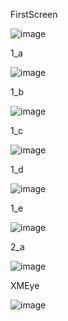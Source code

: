 FirstScreen 

![image](https://github.com/user-attachments/assets/e73394d9-25b9-4c1a-be20-ec0cf157aa91)

1_a

![image](https://github.com/user-attachments/assets/8747d570-6228-4467-8c52-4b8578532b32)

1_b

![image](https://github.com/user-attachments/assets/5998ef40-f056-4614-b9f5-9453b2f18454)

1_c

![image](https://github.com/user-attachments/assets/959ec392-b55d-4ebb-b9a3-569290cf4965)

1_d

![image](https://github.com/user-attachments/assets/4cbe4230-4546-4a36-bc42-bf4b1b43f9b1)

1_e

![image](https://github.com/user-attachments/assets/199cf5b3-1aa4-42ee-a807-d6df81066176)


2_a

![image](https://github.com/user-attachments/assets/4c346e45-d55f-4568-bb4a-0a5475fdae56)

XMEye

![image](https://github.com/user-attachments/assets/acd120d3-8435-4d31-b750-c457fa454587)
